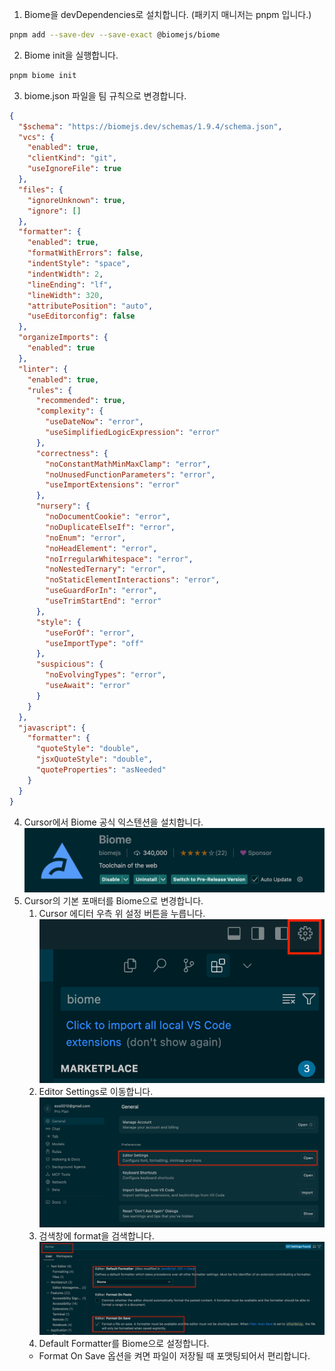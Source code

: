 1. Biome을 devDependencies로 설치합니다. (패키지 매니저는 pnpm 입니다.)
``` zsh
pnpm add --save-dev --save-exact @biomejs/biome
```
2. Biome init을 실행합니다.
``` zsh
pnpm biome init
```
3. biome.json 파일을 팀 규칙으로 변경합니다.
``` json
{
  "$schema": "https://biomejs.dev/schemas/1.9.4/schema.json",
  "vcs": {
    "enabled": true,
    "clientKind": "git",
    "useIgnoreFile": true
  },
  "files": {
    "ignoreUnknown": true,
    "ignore": []
  },
  "formatter": {
    "enabled": true,
    "formatWithErrors": false,
    "indentStyle": "space",
    "indentWidth": 2,
    "lineEnding": "lf",
    "lineWidth": 320,
    "attributePosition": "auto",
    "useEditorconfig": false
  },
  "organizeImports": {
    "enabled": true
  },
  "linter": {
    "enabled": true,
    "rules": {
      "recommended": true,
      "complexity": {
        "useDateNow": "error",
        "useSimplifiedLogicExpression": "error"
      },
      "correctness": {
        "noConstantMathMinMaxClamp": "error",
        "noUnusedFunctionParameters": "error",
        "useImportExtensions": "error"
      },
      "nursery": {
        "noDocumentCookie": "error",
        "noDuplicateElseIf": "error",
        "noEnum": "error",
        "noHeadElement": "error",
        "noIrregularWhitespace": "error",
        "noNestedTernary": "error",
        "noStaticElementInteractions": "error",
        "useGuardForIn": "error",
        "useTrimStartEnd": "error"
      },
      "style": {
        "useForOf": "error",
        "useImportType": "off"
      },
      "suspicious": {
        "noEvolvingTypes": "error",
        "useAwait": "error"
      }
    }
  },
  "javascript": {
    "formatter": {
      "quoteStyle": "double",
      "jsxQuoteStyle": "double",
      "quoteProperties": "asNeeded"
    }
  }
}
```
4. Cursor에서 Biome 공식 익스텐션을 설치합니다.
![biome_extension](uploads/85a1af721e8ca7c6d58f1d2a1e17bacc/biome_extension.png)
5. Cursor의 기본 포매터를 Biome으로 변경합니다.
	1. Cursor 에디터 우측 위 설정 버튼을 누릅니다.
![setting](uploads/fdab7978cf49a4500b9cffcc8b8e28e5/setting.png)
	2. Editor Settings로 이동합니다.
	![editor_settings](uploads/5c2ee259ab6f9f64e8dc555c38822730/editor_settings.png)
	3. 검색창에 format을 검색합니다.
	![formatter](uploads/b8f0557ba324fca75065b85e4b1ea0e6/formatter.png)
	4. Default Formatter를 Biome으로 설정합니다.
	* Format On Save 옵션을 켜면 파일이 저장될 때 포맷팅되어서 편리합니다.